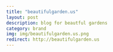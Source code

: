 ```yaml
---
title: "beautifulgarden.us"
layout: post
description: blog for beautful gardens
category: brand
img: img/beautifulgarden.us.png
redirect: http://beautifulgarden.us
---
```


